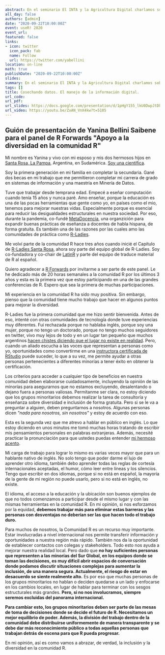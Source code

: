 ```yaml
---
abstract: En el seminario El INTA y la Agricultura Digital charlamos sobre las diferentes dimensiones de los datos y vemos ejemplos de un flujo de trabajo para agreagrle valor a esos datos.  
all_day: false
authors: [admin]
date: "2020-09-22T10:00:00Z"
event: useR! 2020
event_url: 
featured: false
links: 
- icon: twitter
  icon_pack: fab
  name: Follow
  url: https://twitter.com/yabellini 
location: on-line
math: true
publishDate: "2020-09-22T10:00:00Z"
slides:  
summary: En el seminario El INTA y la Agricultura Digital charlamos sobre las diferentes dimensiones de los datos y vemos ejemplos de un flujo de trabajo para agreagrle valor a esos datos.  
tags: []
title: Cosechando datos. El manejo de la información digital.
url_code: 
url_pdf: 
url_slides: https://docs.google.com/presentation/d/1pHgY155_lkU0DwpJtDkMRGu8xDo7os2GXEJh77zh2UU/edit?usp=sharing
url_video: https://youtu.be/ZxAN_VnX4kw?t=5105
---
```


## Guión de presentación de Yanina Bellini Saibene para el panel de R Forwards "Apoyo a la diversidad en la comunidad R"

Mi nombre es Yanina y vivo con mi esposo y mis dos hermosos hijos en [Santa Rosa, La Pampa](https://es.wikipedia.org/wiki/Santa_Rosa_(La_Pampa)), Argentina, en Sudamérica. [Soy una científica](https://inta.gob.ar/personas/bellini.yanina). 

Soy la primera generación en mi familia en completar la secundaria. Gané dos becas en mi trabajo que me permitieron completar mi carrera de grado en sistemas de información y una maestría en Minería de Datos. 

Tuve que trabajar desde temprana edad. Empecé a eseñar computación cuando tenía 15 años y nunca paré. Amo enseñar, porque la educación es una de las pocas herramientas que gente como yo, en países como el mio, tenemos para mejorar nuestras vidas.  Especialmente porque es esencial para reducir las desigualdades estructurales en nuestra sociedad. Por eso, durante la pandemia, co-fundé [MetaDocencia](https://www.metadocencia.org/), una organzición para expandir buenas prácticas de eseñanza a docentes de habla hispana, de forma gratuita. Es también una de las razones por las cuales amo las comunidades de práctica como [R-Ladies](https://rladies.org/). 

Me volví parte de la comunidad R hace tres años cuando inicié el Capítulo de [R-Ladies Santa Rosa](https://www.meetup.com/es-ES/rladies-santa-rosa/), ahora soy parte del equipo global de R-Ladies.  Soy co-fundadora y co-chair de [LatinR](https://latin-r.com/) y parte del equipo de traduce material de R al español. 

Quiero agradecer a [R Forwards](https://forwards.github.io/) por invitarme a ser parte de este panel. Le he dedicado más de 20 horas semanales a la comunidad R por los últimos 3 años y esta es la primera vez que estoy participando en una de las grandes conferencias de R. Espero que sea la primera de muchas participaciones. 

Mi experiencia en la comunidad R ha sido muy positiva. Sin embargo, pienso que la comunidad tiene mucho trabajo que hacer en algunos puntos para mejorar la diversidad. 

R-Ladies fue la primera comunidad que me hizo sentir bienvenida. Antes de eso, intenté con otras comunidades de tecnología donde tuve experiencias muy diferentes.  Fui rechazada porque no hablaba inglés, porque soy una mujer, porque no tengo un doctorado, porque no tengo muchos seguidores en twitter, vivo muy lejos de todo y en un lugar tan pequeño que muchos argentinos [hacen chistes diciendo que el lugar no existe en realidad](https://www.lanacion.com.ar/lifestyle/la-pampa-no-existe-al-menos-fue-nid2261309). Pero, cuando un aliado escucha a las voces que representan a personas como yo, oportunidades como convertirme en una [instructora certificada de RStudio](https://yabellini.netlify.app/es/post/rstudiocertification/) puede suceder, lo que a su vez, me permite ayudar a otras personas pertenecientes a diferentes minorías a tener éxito en obtener la certificación.

Los criterios para acceder a cualquier tipo de beneficios en nuestra comunidad deben elaborarse cuidadosamente, incluyendo la opinión de las minorías para asegurarnos que no estamos excluyendo, desalentando o dejano fuera a personas valiosas. Permítanme ser clara, no estoy diciendo que los grupos minoritarios debemos realizar la tarea de consultoría y enseñanza sobre diversidad e inclusión de forma gratuita. Pero si se le va a preguntar a alguien, deben preguntarnos a nosotros. Algunas personas dicen _"nada para nosotros, sin nosotros"_ y estoy de acuerdo con eso.
 
Esta es la segunda vez que me atrevo a hablar en público en inglés. Lo que estoy diciendo en unos minutos me tomó muchas horas tratando de escribir mis pensamientos personales en palabras extranjeras. Además, necesité practicar la pronunciación para que ustedes puedas entender [mi hermoso acento](https://weheartit.com/entry/305576348).

Mi carga de trabajo para lograr lo mismo es varias veces mayor que para un hablante nativo de inglés. No solo tengo que poder darme el lujo de aprender otro idioma, también debo aprender todas las reglas de cortesía internacionales aceptadas, el humor, cómo leer entre líneas y los silencios. Tengo que escribir en dos idiomas, porque si no está en español, la mayoría de la gente de mi región no puede usarlo, pero si no está en inglés, no existe.

El idioma, el acceso a la educación y la ubicación son buenos ejemplos de que no todos comenzamos a participar desde el mismo lugar y con las mismas herramientas en la comunidad R. En mi opinión, si nos esforzamos por la equidad, **debemos trabajar más para eliminar estas barreras y las personas con desventajas no deberían ser las que hacen todo el trabajo duro.**

Para muchos de nosotros, la Comunidad R es un recurso muy importante. Estar involucradas a nivel internacional nos permite transferir información y oportunidades a nuestra región más rápido. También nos da la oportunidad de establecer contactos con colegas y stakeholders. Todo esto nos ayuda a mejorar nuestra realidad local. Pero dado que **no hay suficientes personas que representen a las minorías del Sur Global, en los equipos donde se toman las decisiones, es muy difícil abrir espacios de conversación donde podamos discutir situaciones complejas para aumentar la inclusión, de una manera segura. Actualmente, el riesgo de estar en desacuerdo se siente realmente alto.** Es por eso que muchas personas de los grupos minoritarios no hablan o deciden quedarse a un lado y enfocarse en los cambios locales, en lugar de hablar para terminar con los sesgos estructurales más grandes. **Pero, si no nos involucramos, siempre seremos excluidas del panorama internacional.**

**Para cambiar esto, los grupos minoritarios deben ser parte de las mesas de toma de decisiones donde se decide el futuro de R. Necesitamos un mejor equilibrio de poder. Además, la división del trabajo dentro de la comunidad debe distribuirse uniformemente de manera transparente y se debe dar más reconocimiento público a todas aquellas personas que trabajan detrás de escena para que R pueda progresar.** 

En mi opinión, así es como vamos a abrazar, de verdad, la inclusión y la diversidad en la comunidad R.